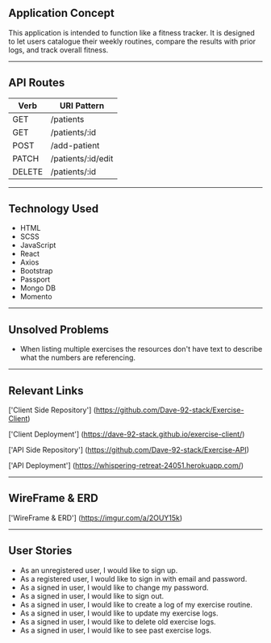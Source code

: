 ## Application Concept


This application is intended to function like a fitness tracker. It is designed
to let users catalogue their weekly routines, compare the results with prior logs,
and track overall fitness.

--------

## API Routes


Verb      |	URI Pattern
--------- | -----------
GET | /patients
GET | /patients/:id
POST | /add-patient
PATCH | /patients/:id/edit
DELETE | /patients/:id

---------

## Technology Used


* HTML
* SCSS
* JavaScript
* React
* Axios
* Bootstrap
* Passport
* Mongo DB
* Momento

---------

## Unsolved Problems


* When listing multiple exercises the resources don't have text to describe what the numbers are referencing.

----------

## Relevant Links


['Client Side Repository'] (https://github.com/Dave-92-stack/Exercise-Client)

['Client Deployment'] (https://dave-92-stack.github.io/exercise-client/)

['API Side Repository'] (https://github.com/Dave-92-stack/Exercise-API)

['API Deployment'] (https://whispering-retreat-24051.herokuapp.com/)

--------

## WireFrame & ERD


['WireFrame & ERD'] (https://imgur.com/a/2OUY15k)

--------

## User Stories


* As an unregistered user, I would like to sign up.
* As a registered user, I would like to sign in with email and password.
* As a signed in user, I would like to change my password.
* As a signed in user, I would like to sign out.
* As a signed in user, I would like to create a log of my exercise routine.
* As a signed in user, I would like to update my exercise logs.
* As a signed in user, I would like to delete old exercise logs.
* As a signed in user, I would like to see past exercise logs.

